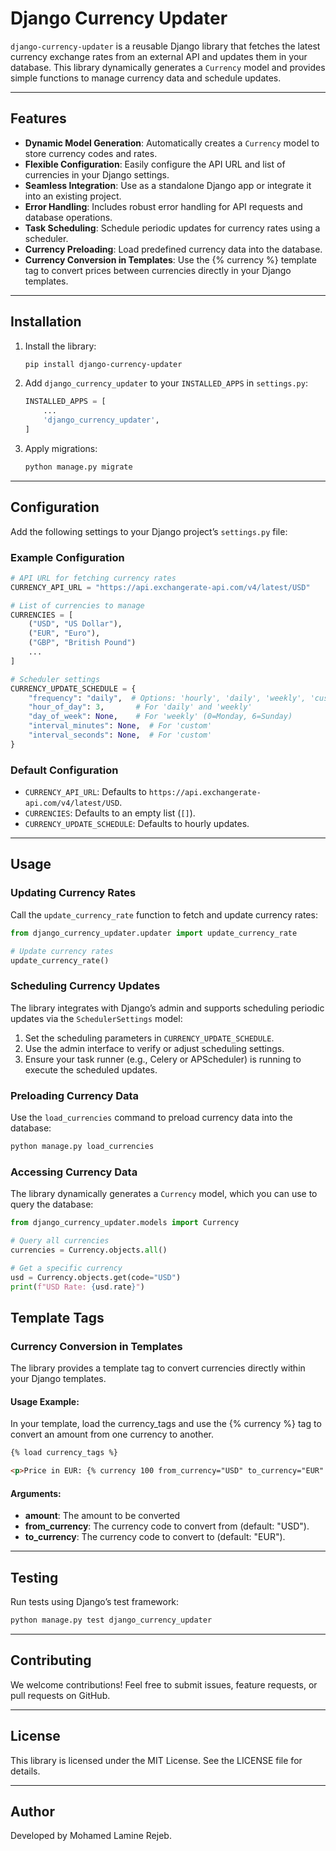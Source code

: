 # Django Currency Updater

`django-currency-updater` is a reusable Django library that fetches the latest currency exchange rates from an external API and updates them in your database. This library dynamically generates a `Currency` model and provides simple functions to manage currency data and schedule updates.

---

## Features

- **Dynamic Model Generation**: Automatically creates a `Currency` model to store currency codes and rates.
- **Flexible Configuration**: Easily configure the API URL and list of currencies in your Django settings.
- **Seamless Integration**: Use as a standalone Django app or integrate it into an existing project.
- **Error Handling**: Includes robust error handling for API requests and database operations.
- **Task Scheduling**: Schedule periodic updates for currency rates using a scheduler.
- **Currency Preloading**: Load predefined currency data into the database.
- **Currency Conversion in Templates**: Use the {% currency %} template tag to convert prices between currencies directly in your Django templates.

---

## Installation

1. Install the library:
   ```bash
   pip install django-currency-updater
   ```

2. Add `django_currency_updater` to your `INSTALLED_APPS` in `settings.py`:
   ```python
   INSTALLED_APPS = [
       ...
       'django_currency_updater',
   ]
   ```

3. Apply migrations:
   ```bash
   python manage.py migrate
   ```

---

## Configuration

Add the following settings to your Django project’s `settings.py` file:

### Example Configuration
```python
# API URL for fetching currency rates
CURRENCY_API_URL = "https://api.exchangerate-api.com/v4/latest/USD"

# List of currencies to manage
CURRENCIES = [
    ("USD", "US Dollar"),
    ("EUR", "Euro"),
    ("GBP", "British Pound")
    ...
]

# Scheduler settings
CURRENCY_UPDATE_SCHEDULE = {
    "frequency": "daily",  # Options: 'hourly', 'daily', 'weekly', 'custom'
    "hour_of_day": 3,       # For 'daily' and 'weekly'
    "day_of_week": None,    # For 'weekly' (0=Monday, 6=Sunday)
    "interval_minutes": None,  # For 'custom'
    "interval_seconds": None,  # For 'custom'
}
```

### Default Configuration
- `CURRENCY_API_URL`: Defaults to `https://api.exchangerate-api.com/v4/latest/USD`.
- `CURRENCIES`: Defaults to an empty list (`[]`).
- `CURRENCY_UPDATE_SCHEDULE`: Defaults to hourly updates.

---

## Usage

### Updating Currency Rates
Call the `update_currency_rate` function to fetch and update currency rates:

```python
from django_currency_updater.updater import update_currency_rate

# Update currency rates
update_currency_rate()
```

### Scheduling Currency Updates
The library integrates with Django’s admin and supports scheduling periodic updates via the `SchedulerSettings` model:

1. Set the scheduling parameters in `CURRENCY_UPDATE_SCHEDULE`.
2. Use the admin interface to verify or adjust scheduling settings.
3. Ensure your task runner (e.g., Celery or APScheduler) is running to execute the scheduled updates.

### Preloading Currency Data
Use the `load_currencies` command to preload currency data into the database:

```bash
python manage.py load_currencies
```

### Accessing Currency Data
The library dynamically generates a `Currency` model, which you can use to query the database:

```python
from django_currency_updater.models import Currency

# Query all currencies
currencies = Currency.objects.all()

# Get a specific currency
usd = Currency.objects.get(code="USD")
print(f"USD Rate: {usd.rate}")
```
## Template Tags
### Currency Conversion in Templates
The library provides a template tag to convert currencies directly within your Django templates.

#### Usage Example:
In your template, load the currency_tags and use the {% currency %} tag to convert an amount from one currency to another.
```html
{% load currency_tags %}

<p>Price in EUR: {% currency 100 from_currency="USD" to_currency="EUR" %} EUR</p>
```
#### Arguments:
- **amount**: The amount to be converted
- **from_currency**: The currency code to convert from (default: "USD").
- **to_currency**: The currency code to convert to (default: "EUR").
---

## Testing

Run tests using Django’s test framework:

```bash
python manage.py test django_currency_updater
```

---

## Contributing

We welcome contributions! Feel free to submit issues, feature requests, or pull requests on GitHub.

---

## License

This library is licensed under the MIT License. See the LICENSE file for details.

---

## Author

Developed by Mohamed Lamine Rejeb.

